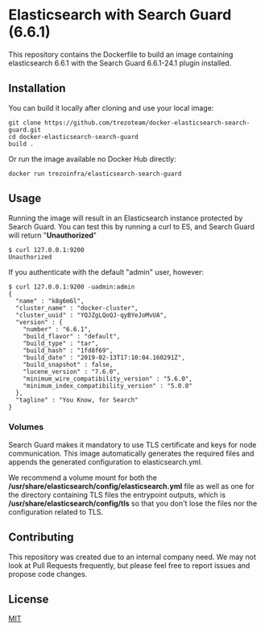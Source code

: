 # Elasticsearch with Search Guard (6.6.1)

This repository contains the Dockerfile to build an image containing elasticsearch 6.6.1 with the Search Guard 6.6.1-24.1 plugin installed.

## Installation

You can build it locally after cloning and use your local image:
```
git clone https://github.com/trezoteam/docker-elasticsearch-search-guard.git
cd docker-elasticsearch-search-guard
build .
```
Or run the image available no Docker Hub directly:
```
docker run trezoinfra/elasticsearch-search-guard
```
## Usage

Running the image will result in an Elasticsearch instance protected by Search Guard. You can test this by running a curl to ES, and Search Guard will return "**Unauthorized**"
```
$ curl 127.0.0.1:9200
Unauthorized
```

If you authenticate with the default "admin" user, however:

```
$ curl 127.0.0.1:9200 -uadmin:admin
{
  "name" : "k8g6m6l",
  "cluster_name" : "docker-cluster",
  "cluster_uuid" : "YQJZgLQoQJ-qyBYeJoMvUA",
  "version" : {
    "number" : "6.6.1",
    "build_flavor" : "default",
    "build_type" : "tar",
    "build_hash" : "1fd8f69",
    "build_date" : "2019-02-13T17:10:04.160291Z",
    "build_snapshot" : false,
    "lucene_version" : "7.6.0",
    "minimum_wire_compatibility_version" : "5.6.0",
    "minimum_index_compatibility_version" : "5.0.0"
  },
  "tagline" : "You Know, for Search"
}
```

### Volumes
Search Guard makes it mandatory to use TLS certificate and keys for node communication. This image automatically generates the required files and appends the generated configuration to elasticsearch.yml. 

We recommend a volume mount for both the **/usr/share/elasticsearch/config/elasticsearch.yml** file as well as one for the directory containing TLS files the entrypoint outputs, which is **/usr/share/elasticsearch/config/tls** so that you don't lose the files nor the configuration related to TLS.

## Contributing
This repository was created due to an internal company need. We may not look at Pull Requests frequently, but please feel free to report issues and propose code changes.

## License
[MIT](https://choosealicense.com/licenses/mit/)

